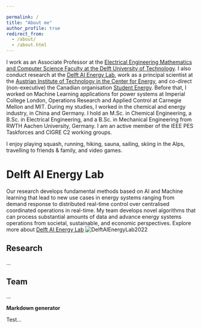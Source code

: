```yaml
---

permalink: /
title: "About me"
author_profile: true
redirect_from: 
  - /about/
  - /about.html
---
```


I work as an Associate Professor at the [Electrical Engineering Mathematics and Computer Science Faculty at the Delft University of Technology](https://www.tudelft.nl/en/eemcs). I also conduct research at the [Delft AI Energy Lab](https://www.tudelft.nl/ai/delft-ai-energy-lab), work as a principal scientist at the [Austrian Institute of Technology in the Center for Energy](https://www.ait.ac.at/en/about-the-ait/center/center-for-energy), and co-direct (non-executive) the Canadian organisation [Student Energy](https://studentenergy.org/). 
Before that, I worked on Machine Learning applications for power systems at Imperial College London, Operations Research and Applied Control at Carnegie Mellon and MIT. During my studies, I worked in the chemical and energy industry, in China and Germany. I hold an M.Sc. in Chemical Engineering, a B.Sc. in Electrical Engineering, and a B.Sc. in Mechanical Engineering from RWTH Aachen University, Germany. I am an active member of the IEEE PES Taskforces and CIGRE C2 working groups.

I enjoy playing squash, running, hiking, sauna, sailing, skiing in the Alps, travelling to friends & family, and video games.


Delft AI Energy Lab
======
Our research develops fundamental methods based on AI and Machine learning that lead to new use cases in energy systems ranging from demand response to distributed real-time control over centralised coordinated operations in real-time. My team develops novel algorithms that can process substantial amounts of data and advance energy systems operations from societal, sustainable, and economic perspectives. Explore more about [Delft AI Energy Lab](https://www.tudelft.nl/ai/delft-ai-energy-lab)
![DelftAIEnergyLab2022]([20221005_fotomariekedelorijn_3010d.jpg])

Research
------
...

Team
------
...

**Markdown generator**

Test...
